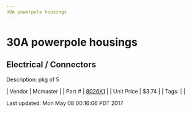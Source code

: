 ```yaml
---
30A powerpole housings
---
```

# 30A powerpole housings
## Electrical / Connectors
Description: 	pkg of 5 

| Vendor | Mcmaster | 
| Part # | [8026K1](https://www.mcmaster.com/#8026K1) | 
| Unit Price | $3.74 | 
| Tags: |  | 

Last updated: Mon May 08 00:16:06 PDT 2017